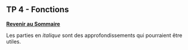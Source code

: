 ## TP 4 - Fonctions

**[Revenir au Sommaire](./README.md)**

Les parties en _italique_ sont des approfondissements qui pourraient être utiles.